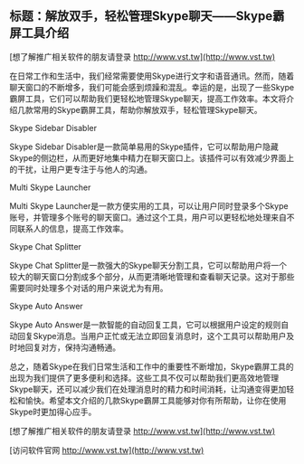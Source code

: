 ## **标题：解放双手，轻松管理Skype聊天——Skype霸屏工具介绍**

[想了解推广相关软件的朋友请登录 http://www.vst.tw](http://www.vst.tw)

在日常工作和生活中，我们经常需要使用Skype进行文字和语音通讯。然而，随着聊天窗口的不断增多，我们可能会感到烦躁和混乱。幸运的是，出现了一些Skype霸屏工具，它们可以帮助我们更轻松地管理Skype聊天，提高工作效率。本文将介绍几款常用的Skype霸屏工具，帮助你解放双手，轻松管理Skype聊天。

Skype Sidebar Disabler

Skype Sidebar Disabler是一款简单易用的Skype插件，它可以帮助用户隐藏Skype的侧边栏，从而更好地集中精力在聊天窗口上。该插件可以有效减少界面上的干扰，让用户更专注于与他人的沟通。

Multi Skype Launcher

Multi Skype Launcher是一款方便实用的工具，可以让用户同时登录多个Skype账号，并管理多个账号的聊天窗口。通过这个工具，用户可以更轻松地处理来自不同联系人的信息，提高工作效率。

Skype Chat Splitter

Skype Chat Splitter是一款强大的Skype聊天分割工具，它可以帮助用户将一个较大的聊天窗口分割成多个部分，从而更清晰地管理和查看聊天记录。这对于那些需要同时处理多个对话的用户来说尤为有用。

Skype Auto Answer

Skype Auto Answer是一款智能的自动回复工具，它可以根据用户设定的规则自动回复Skype消息。当用户正忙或无法立即回复消息时，这个工具可以帮助用户及时地回复对方，保持沟通畅通。

总之，随着Skype在我们日常生活和工作中的重要性不断增加，Skype霸屏工具的出现为我们提供了更多便利和选择。这些工具不仅可以帮助我们更高效地管理Skype聊天，还可以减少我们在处理消息时的精力和时间消耗，让沟通变得更加轻松和愉快。希望本文介绍的几款Skype霸屏工具能够对你有所帮助，让你在使用Skype时更加得心应手。

[想了解推广相关软件的朋友请登录 http://www.vst.tw](http://www.vst.tw)


[访问软件官网 http://www.vst.tw](http://www.vst.tw)
